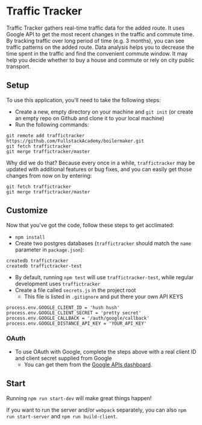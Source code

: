 # Traffic Tracker

Traffic Tracker gathers real-time traffic data for the added route.
It uses Google API to get the most recent changes in the traffic and
commute time. By tracking traffic over long period of time (e.g. 3
months), you can see traffic patterns on the added route. Data
analysis helps you to decrease the time spent in the traffic and
find the convenient commute window. It may help you decide whether
to buy a house and commute or rely on city public transport.


## Setup

To use this application, you'll need to take the following steps:

* Create a new, empty directory on your machine and `git init` (or create an empty repo on
  Github and clone it to your local machine)
* Run the following commands:

```
git remote add traffictracker https://github.com/FullstackAcademy/boilermaker.git
git fetch traffictracker
git merge traffictracker/master
```

Why did we do that? Because every once in a while, `traffictracker` may
be updated with additional features or bug fixes, and you can easily
get those changes from now on by entering:

```
git fetch traffictracker
git merge traffictracker/master
```

## Customize

Now that you've got the code, follow these steps to get acclimated:

* `npm install`
* Create two postgres databases (`traffictracker` should match the `name`
  parameter in `package.json`):

```
createdb traffictracker
createdb traffictracker-test
```

* By default, running `npm test` will use `traffictracker-test`, while
  regular development uses `traffictracker`
* Create a file called `secrets.js` in the project root
  * This file is listed in `.gitignore` and put there your own API KEYS

```
process.env.GOOGLE_CLIENT_ID = 'hush hush'
process.env.GOOGLE_CLIENT_SECRET = 'pretty secret'
process.env.GOOGLE_CALLBACK = '/auth/google/callback'
process.env.GOOGLE_DISTANCE_API_KEY = 'YOUR_API_KEY'
```

### OAuth

* To use OAuth with Google, complete the steps above with a real client
  ID and client secret supplied from Google
  * You can get them from the [Google APIs dashboard][google-apis].

[google-apis]: https://console.developers.google.com/apis/credentials

## Start

Running `npm run start-dev` will make great things happen!

If you want to run the server and/or `webpack` separately, you can also
`npm run start-server` and `npm run build-client`.


